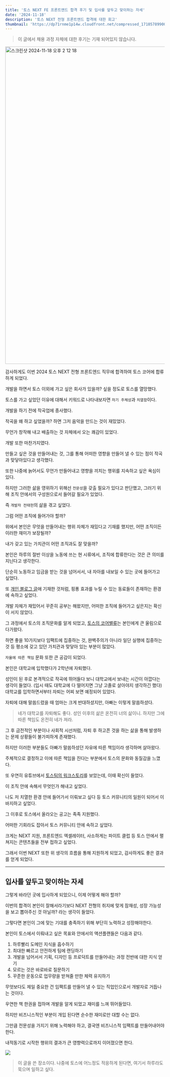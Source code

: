 ```yaml
---
title: '토스 NEXT FE 프론트엔드 합격 후기 및 입사를 앞두고 맞이하는 자세'
date: '2024-11-18'
description: '토스 NEXT 전형 프론트엔드 합격에 대한 회고'
thumbnail: 'https://dp71rnme1p14w.cloudfront.net/compressed_1710578990069--JS-.png'
---
```


> 이 글에서 채용 과정 자체에 대한 후기는 기재 되어있지 않습니다.

<img width="1000" alt="스크린샷 2024-11-18 오후 2 12 18" src="https://velog.velcdn.com/images/brgndy/post/f0546b32-2214-4872-b492-9beb7cdf49da/image.jpeg">

감사하게도 이번 2024 토스 NEXT 전형 프론트엔드 직무에 합격하여 토스 코어에 합류하게 되었다.

개발을 하면서 토스 이외에 가고 싶은 회사가 있을까? 싶을 정도로 토스를 열망했다.

토스를 가고 싶었던 이유에 대해서 키워드로 나타내보자면 `자기 주체성`과 `치열함`이다.

개발을 하기 전에 작곡업에 종사했다.

작곡을 왜 하고 싶었을까? 하면 그저 음악을 만드는 것이 재밌었다.

무언가 창작해 내고 배출하는 것 자체에서 오는 쾌감이 있었다.

개발 또한 마찬가지였다.

만들고 싶은 것을 만들어내는 것, 그를 통해 어떠한 영향을 만들어 낼 수 있는 점이 작곡과 맞닿아있다고 생각했다.

또한 나중에 늙어서도 무언가 만들어내고 영향을 끼치는 행위를 지속하고 싶은 욕심이 있다.

하지만 그러한 삶을 영위하기 위해선 `전문성`을 갖출 필요가 있다고 판단했고, 그러기 위해 조직 안에서의 구성원으로서 들어갈 필요가 있었다.

즉 `개발자 전태헌`의 삶을 겪고 싶었다.

그럼 어떤 조직에 들어가야 할까?

위에서 본인은 무엇을 만들어내는 행위 자체가 재밌다고 기재를 했지만, 어떤 조직이든 이러한 재미가 보장될까?

내가 갖고 있는 가치관이 어떤 조직과도 잘 맞을까?

본인은 하루의 절반 이상을 노동에 쓰는 현 시류에서, 조직에 합류한다는 것은 큰 의미를 지닌다고 생각한다.

단순히 노동하고 임금을 받는 것을 넘어서서, 내 자아를 내보일 수 있는 곳에 들어가고 싶었다.

또 [개인 블로그 글](https://www.brgndy.me/posts/%EB%82%98%EB%8A%94-%ED%95%A8%EA%BB%98%ED%95%98%EA%B3%A0-%EC%8B%B6%EC%9D%80-%EA%B0%9C%EB%B0%9C%EC%9E%90%EC%9D%B8%EA%B0%80-)애 기재한 것처럼, 핑퐁 효과를 누릴 수 있는 동료들이 존재하는 환경에 속하고 싶었다.

개발 자체가 재밌어서 꾸준히 공부는 해왔지만, 어떠한 조직에 들어가고 싶은지는 확신이 서지 않았다.

그 과정에서 토스의 조직문화를 알게 되었고, [토스의 코어밸류](https://toss.im/career/article/core-values-are-evolving)는 본인에게 큰 울림으로 다가왔다.

하면 좋을 10가지보다 임팩트에 집중하는 것, 완벽주의가 아니라 일단 실행에 집중하는 것 등 평소에 갖고 있던 가치관과 맞닿아 있는 부분이 많았다.

`자율에 따른 책임` 문화 또한 큰 공감이 되었다.

본인은 대학교에 입학했다가 2학년에 자퇴했다.

성인이 된 후로 본격적으로 작곡에 뛰어들다 보니 대학교에서 보내는 시간이 아깝다는 생각이 들었다. (입시 때도 대학교에 다 떨어지면 그냥 고졸로 살아야지 생각하긴 했다) 대학교를 입학하면서부터 자퇴는 어찌 보면 예정되어 있었다.

자퇴에 대해 말씀드렸을 때 엄마는 크게 반대하셨지만, 아빠는 이렇게 말씀하셨다.

> 네가 대학교를 자퇴해도 좋다. 성인 이후의 삶은 온전히 너의 삶이니. 하지만 그에 따른 책임도 온전히 네가 져라.

그 후 금전적인 부분이나 사회적 시선처럼, 자퇴 후 하고픈 것을 하는 삶을 통해 발생하는 문제 상황들이 불가피하게 존재했다.

하지만 이러한 부분들도 아빠가 말씀하셨던 자유에 따른 책임이라 생각하며 살아왔다.

주체적으로 결정하고 이에 따른 책임을 진다는 부분에서 토스의 문화와 동질감을 느꼈다.

또 우연히 유튜브에서 [토스팀의 워크스토리](https://www.youtube.com/watch?v=B26O0mjIsUE)를 보았는데, 이때 확신이 들었다.

이 조직 안에 속해서 무엇인가 해내고 싶었다.

나도 저 치열한 환경 안에 들어가서 이뤄보고 싶다 등 토스 커뮤니티의 일원이 되어서 이바지하고 싶었다.

그 이후로 토스에서 올라오는 공고는 족족 지원했다.

어떠한 기회라도 잡아서 토스 커뮤니티 안에 속하고 싶었다.

크게는 NEXT 지원, 프론트엔드 엑셀레이터, 사소하게는 파이트 클럽 등 토스 안에서 펼쳐지는 콘텐츠들을 전부 접하고 싶었다.

그래서 이번 NEXT 또한 위 생각의 흐름을 통해 지원하게 되었고, 감사하게도 좋은 결과를 얻게 되었다.

---

## 입사를 앞두고 맞이하는 자세

그렇게 바라던 곳에 입사하게 되었으니, 이제 어떻게 해야 할까?

이번의 합격이 본인이 잘해서라기보다 NEXT 전형의 취지에 맞게 잠재성, 성장 가능성을 보고 뽑아주신 것 아닐까? 라는 생각이 들었다.

그렇다면 본인이 그에 맞는 기대를 충족하기 위해 부단히 노력하고 성장해야한다.

본인이 토스에서 이뤄내고 싶은 목표와 안에서의 액션플랜들은 다음과 같다.

1. 하루빨리 도메인 지식을 흡수하기
2. 최대한 빠르고 안전하게 팀에 랜딩하기
3. 개발을 넘어서서 기획, 디자인 등 프로덕트를 만들어내는 과정 전반에 대한 지식 얻기
4. 모르는 것은 바로바로 질문하기
5. 꾸준한 운동으로 업무량을 받쳐줄 만한 체력 유지하기

무엇보다도 제일 중요한 건 임팩트를 만들어 낼 수 있는 직업인으로서 개발자로 거듭나는 것이다.

우연한 책 한권을 접하며 개발을 알게 되었고 재미를 느껴 뛰어들었다.

하지만 비즈니스적인 부분이 개입 된다면 순수한 재미로만 대할 수는 없다.

그만큼 전문성을 가지기 위해 노력해야 하고, 결국엔 비즈니스적 임팩트를 만들어내어야 한다.

내적동기로 시작한 행위의 결과가 큰 영향력으로까지 이어졌으면 한다.

![](https://velog.velcdn.com/images/brgndy/post/d5acfd66-2643-45cd-a7f8-533c050a9b24/image.jpeg)

> 이 글을 쓴 장소이다. 나중에 토스에 어느정도 적응하게 된다면, 여기서 하루라도 묵으며 일하고 싶다.
